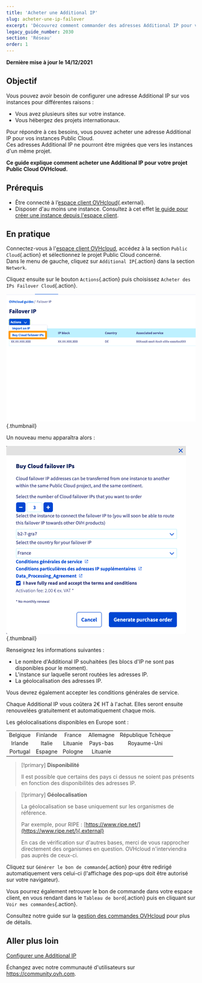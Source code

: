 ```yaml
---
title: 'Acheter une Additional IP'
slug: acheter-une-ip-failover
excerpt: 'Découvrez comment commander des adresses Additional IP pour vos instances'
legacy_guide_number: 2030
section: 'Réseau'
order: 1
---
```


**Dernière mise à jour le 14/12/2021**

## Objectif

Vous pouvez avoir besoin de configurer une adresse Additional IP sur vos instances pour différentes raisons :

- Vous avez plusieurs sites sur votre instance.
- Vous hébergez des projets internationaux.

Pour répondre à ces besoins, vous pouvez acheter une adresse Additional IP pour vos instances Public Cloud.<br>
Ces adresses Additional IP ne pourront être migrées que vers les instances d'un même projet.

**Ce guide explique comment acheter une Additional IP pour votre projet Public Cloud OVHcloud.**

## Prérequis

- Être connecté à l’[espace client OVHcloud](https://ca.ovh.com/auth/?action=gotomanager&from=https://www.ovh.com/ca/fr/&ovhSubsidiary=qc){.external}.
- Disposer d'au moins une instance. Consultez à cet effet [le guide pour créer une instance depuis l'espace client](https://docs.ovh.com/ca/fr/public-cloud/premiers-pas-instance-public-cloud/).

## En pratique

Connectez-vous à l'[espace client OVHcloud](https://ca.ovh.com/auth/?action=gotomanager&from=https://www.ovh.com/ca/fr/&ovhSubsidiary=qc), accédez à la section `Public Cloud`{.action} et sélectionnez le projet Public Cloud concerné.<br>
Dans le menu de gauche, cliquez sur `Additional IP`{.action} dans la section `Network`.

Cliquez ensuite sur le bouton `Actions`{.action} puis choisissez `Acheter des IPs Failover Cloud`{.action}.

![failoverIP](images/buyfailoverip1-2021.png){.thumbnail}

Un nouveau menu apparaîtra alors :

![failoverIP](images/buyfailoverip2-2021.png){.thumbnail}

Renseignez les informations suivantes :

* Le nombre d'Additional IP souhaitées (les blocs d'IP ne sont pas disponibles pour le moment).
* L'instance sur laquelle seront routées les adresses IP.
* La géolocalisation des adresses IP.

Vous devrez également accepter les conditions générales de service.

Chaque Additional IP vous coûtera 2€ HT à l'achat. Elles seront ensuite renouvelées gratuitement et automatiquement chaque mois.

Les géolocalisations disponibles en Europe sont :

|          |          |          |           |                    |
|:--------:|:--------:|:--------:|:---------:|:------------------:|
| Belgique | Finlande |  France  | Allemagne | République Tchèque |
|  Irlande |  Italie  | Lituanie |  Pays-bas |     Royaume-Uni    |
| Portugal |  Espagne |  Pologne |  Lituanie |                    |


> [!primary] **Disponibilité**
> 
> Il est possible que certains des pays ci dessus ne soient pas présents en fonction des disponibilités des adresses IP.
> 

> [!primary] **Géolocalisation**
>
> La géolocalisation se base uniquement sur les organismes de référence.
> 
> Par exemple, pour RIPE : [https://www.ripe.net/](https://www.ripe.net/){.external}
>
> En cas de vérification sur d'autres bases, merci de vous rapprocher directement des organismes en question. OVHcloud n'interviendra pas auprès de ceux-ci.

Cliquez sur `Générer le bon de commande`{.action} pour être redirigé automatiquement vers celui-ci (l'affichage des pop-ups doit être autorisé sur votre navigateur).

Vous pourrez également retrouver le bon de commande dans votre espace client, en vous rendant dans le `Tableau de bord`{.action} puis en cliquant sur `Voir mes commandes`{.action}.

Consultez notre guide sur la [gestion des commandes OVHcloud](https://docs.ovh.com/ca/fr/billing/gerer-ses-commandes-ovh/) pour plus de détails.

## Aller plus loin

[Configurer une Additional IP](https://docs.ovh.com/ca/fr/public-cloud/configurer_une_ip_failover/)

Échangez avec notre communauté d'utilisateurs sur <https://community.ovh.com>.
